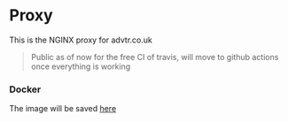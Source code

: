 # Proxy

This is the NGINX proxy for advtr.co.uk

> Public as of now for the free CI of travis,
> will move to github actions once everything is working

### Docker

The image will be saved [here](https://hub.docker.com/repository/docker/advtr/proxy)
